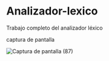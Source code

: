 # Analizador-lexico
Trabajo completo del analizador léxico


captura de pantalla 

![Captura de pantalla (87)](https://user-images.githubusercontent.com/123122353/213876604-31ab8286-d229-4a71-b9f4-33fb8e47d8e4.png)
